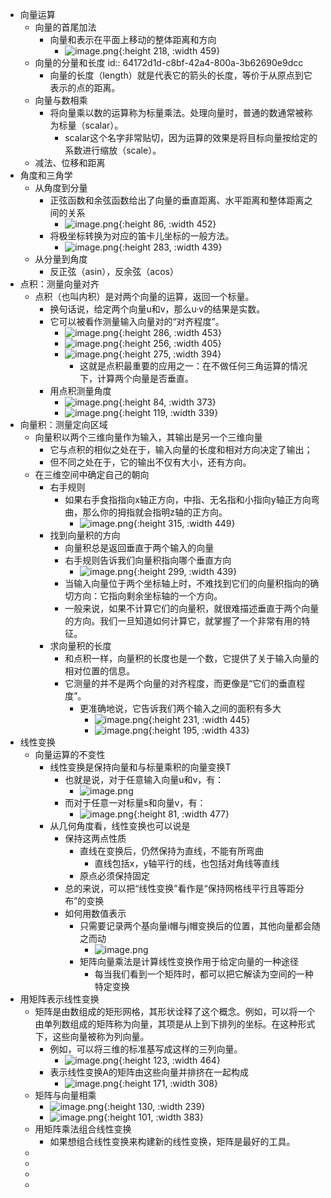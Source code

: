 - 向量运算
	- 向量的首尾加法
		- 向量和表示在平面上移动的整体距离和方向
			- ![image.png](../assets/image_1679240476970_0.png){:height 218, :width 459}
	- 向量的分量和长度
	  id:: 64172d1d-c8bf-42a4-800a-3b62690e9dcc
		- 向量的长度（length）就是代表它的箭头的长度，等价于从原点到它表示的点的距离。
	- 向量与数相乘
		- 将向量乘以数的运算称为标量乘法。处理向量时，普通的数通常被称为标量（scalar）。
			- scalar这个名字非常贴切，因为运算的效果是将目标向量按给定的系数进行缩放（scale）。
	- 减法、位移和距离
- 角度和三角学
	- 从角度到分量
		- 正弦函数和余弦函数给出了向量的垂直距离、水平距离和整体距离之间的关系
			- ![image.png](../assets/image_1679240751988_0.png){:height 86, :width 452}
		- 将极坐标转换为对应的笛卡儿坐标的一般方法。
			- ![image.png](../assets/image_1679240785898_0.png){:height 283, :width 439}
	- 从分量到角度
		- 反正弦（asin），反余弦（acos）
- 点积：测量向量对齐
	- 点积（也叫内积）是对两个向量的运算，返回一个标量。
		- 换句话说，给定两个向量u和v，那么u·v的结果是实数。
		- 它可以被看作测量输入向量对的“对齐程度”。
			- ![image.png](../assets/image_1679241002242_0.png){:height 286, :width 453}
			- ![image.png](../assets/image_1679241018730_0.png){:height 256, :width 405}
			- ![image.png](../assets/image_1679241033626_0.png){:height 275, :width 394}
				- 这就是点积最重要的应用之一：在不做任何三角运算的情况下，计算两个向量是否垂直。
		- 用点积测量角度
			- ![image.png](../assets/image_1679241100980_0.png){:height 84, :width 373}
			- ![image.png](../assets/image_1679241116443_0.png){:height 119, :width 339}
- 向量积：测量定向区域
	- 向量积以两个三维向量作为输入，其输出是另一个三维向量
		- 它与点积的相似之处在于，输入向量的长度和相对方向决定了输出；
		- 但不同之处在于，它的输出不仅有大小，还有方向。
	- 在三维空间中确定自己的朝向
		- 右手规则
			- 如果右手食指指向x轴正方向，中指、无名指和小指向y轴正方向弯曲，那么你的拇指就会指明z轴的正方向。
				- ![image.png](../assets/image_1679241223094_0.png){:height 315, :width 449}
		- 找到向量积的方向
			- 向量积总是返回垂直于两个输入的向量
			- 右手规则告诉我们向量积指向哪个垂直方向
				- ![image.png](../assets/image_1679241353366_0.png){:height 299, :width 439}
			- 当输入向量位于两个坐标轴上时，不难找到它们的向量积指向的确切方向：它指向剩余坐标轴的一个方向。
			- 一般来说，如果不计算它们的向量积，就很难描述垂直于两个向量的方向。我们一旦知道如何计算它，就掌握了一个非常有用的特征。
		- 求向量积的长度
			- 和点积一样，向量积的长度也是一个数，它提供了关于输入向量的相对位置的信息。
			- 它测量的并不是两个向量的对齐程度，而更像是“它们的垂直程度”。
				- 更准确地说，它告诉我们两个输入之间的面积有多大
					- ![image.png](../assets/image_1679241420439_0.png){:height 231, :width 445}
					- ![image.png](../assets/image_1679241468555_0.png){:height 195, :width 433}
- 线性变换
	- 向量运算的不变性
		- 线性变换是保持向量和与标量乘积的向量变换T
			- 也就是说，对于任意输入向量u和v，有：
				- ![image.png](../assets/image_1679241585153_0.png)
			- 而对于任意一对标量s和向量v，有：
				- ![image.png](../assets/image_1679241607048_0.png){:height 81, :width 477}
		- 从几何角度看，线性变换也可以说是
			- 保持这两点性质
				- 直线在变换后，仍然保持为直线，不能有所弯曲
					- 直线包括x，y轴平行的线，也包括对角线等直线
				- 原点必须保持固定
			- 总的来说，可以把“线性变换”看作是“保持网格线平行且等距分布”的变换
			- 如何用数值表示
				- 只需要记录两个基向量i帽与j帽变换后的位置，其他向量都会随之而动
					- ![image.png](../assets/image_1679242309799_0.png)
				- 矩阵向量乘法是计算线性变换作用于给定向量的一种途径
					- 每当我们看到一个矩阵时，都可以把它解读为空间的一种特定变换
- 用矩阵表示线性变换
	- 矩阵是由数组成的矩形网格，其形状诠释了这个概念。例如，可以将一个由单列数组成的矩阵称为向量，其项是从上到下排列的坐标。在这种形式下，这些向量被称为列向量。
		- 例如，可以将三维的标准基写成这样的三列向量。
			- ![image.png](../assets/image_1679242534343_0.png){:height 123, :width 464}
		- 表示线性变换A的矩阵由这些向量并排挤在一起构成
			- ![image.png](../assets/image_1679242612292_0.png){:height 171, :width 308}
	- 矩阵与向量相乘
		- ![image.png](../assets/image_1679313761418_0.png){:height 130, :width 239}
		- ![image.png](../assets/image_1679313770009_0.png){:height 101, :width 383}
	- 用矩阵乘法组合线性变换
		- 如果想组合线性变换来构建新的线性变换，矩阵是最好的工具。
	-
	-
	-
	-